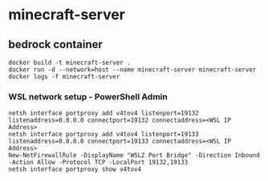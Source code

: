 # minecraft-server

## bedrock container

`docker build -t minecraft-server .`<br>
`docker run -d --network=host --name minecraft-server minecraft-server`<br>
`docker logs -f minecraft-server`<br>

### WSL network setup - PowerShell Admin

`netsh interface portproxy add v4tov4 listenport=19132 listenaddress=0.0.0.0 connectport=19132 connectaddress=<WSL IP Address>`<br>
`netsh interface portproxy add v4tov4 listenport=19133 listenaddress=0.0.0.0 connectport=19133 connectaddress=<WSL IP Address>`<br>
`New-NetFirewallRule -DisplayName "WSL2 Port Bridge" -Direction Inbound -Action Allow -Protocol TCP -LocalPort 19132,19133`<br>
`netsh interface portproxy show v4tov4`<br>
